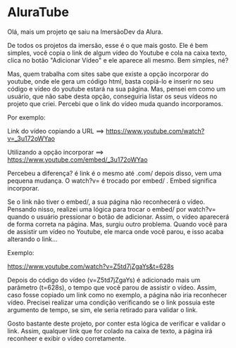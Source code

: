 # AluraTube

Olá, mais um projeto qe saiu na ImersãoDev da Alura.

De todos os projetos da imersão, esse é o que mais gosto. Ele é bem simples, você copia o link de algum vídeo do Youtube e cola na caixa texto, clica no botão "Adicionar Vídeo" e ele aparece ali mesmo. Bem simples, né?

Mas, quem trabalha com sites sabe que existe a opção incorporar do youtube, onde ele gera um código html, basta copiá-lo e inserir no seu código e vídeo do youtube estará na sua página. Mas, pensei em como um usuário, que não sabe desta opção, conseguiria listar os seus vídeos no projeto que criei. Percebi que o link do vídeo muda quando incorporamos.

Por exemplo: 

Link do vídeo copiando a URL  ==> https://www.youtube.com/watch?v=_3u172oWYao 

Utilizando a opção incorporar ==> https://www.youtube.com/embed/_3u172oWYao
             
Percebeu a diferença? é link é o mesmo até .com/ depois disso, vem uma pequena mudança. O watch?v= é trocado por embed/ . Embed significa incorporar.

Se o link não tiver o embed/, a sua página não reconhecerá o vídeo. Pensando nisso, realizei uma lógica para trocar o embed/ por watch?v= quando o usuário pressionar o botão de adicionar. Assim, o vídeo aparecerá de forma correta na página. Mas, surgiu outro problema. Quando você para de assistir um vídeo no Youtube, ele marca onde você parou, e isso acaba alterando o link...

Exemplo:

https://www.youtube.com/watch?v=Z5td7jZgaYs&t=628s

Depois do código do vídeo (v=Z5td7jZgaYs) é adicionado mais um parâmetro (t=628s), o tempo que você parou de assistir o vídeo. Assim, caso fosse copiado um link como no exemplo, a página não iria reconhecer vídeo. Precisei realizar uma condição verificando se o link possuia este argumento de tempo, se sim, ele seria retirado para validar o link.

Gosto bastante deste projeto, por conter esta lógica de verificar e validar o link. Assim, qualquer link que for colado na caixa de texto, a página irá reconheer e exibir o vídeo corretamente.
